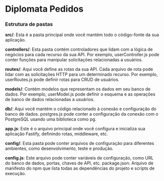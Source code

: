 # Diplomata Pedidos

### Estrutura de pastas
**src/**: Esta é a pasta principal onde você mantém todo o código-fonte da sua aplicação.

**controllers/**: Esta pasta contém controladores que lidam com a lógica de negócios para cada recurso da sua API. Por exemplo, userController.js pode conter funções para manipular solicitações relacionadas a usuários.

**routes/**: Aqui você define as rotas da sua API. Cada arquivo de rota pode lidar com as solicitações HTTP para um determinado recurso. Por exemplo, userRoutes.js pode definir rotas para CRUD de usuários.

**models/**: Contém modelos que representam os dados em seu banco de dados. Por exemplo, userModel.js pode definir o esquema e as operações de banco de dados relacionadas a usuários.

**db/**: Aqui você mantém o código relacionado à conexão e configuração do banco de dados. postgres.js pode conter a configuração da conexão com o PostgreSQL usando uma biblioteca como pg.

**app.js**: Este é o arquivo principal onde você configura e inicializa sua aplicação Fastify, definindo rotas, middleware, etc.

**config/**: Esta pasta pode conter arquivos de configuração para diferentes ambientes, como desenvolvimento, teste e produção.

**config.js**: Este arquivo pode conter variáveis de configuração, como URL do banco de dados, portas, chaves de API, etc.
package.json: Arquivo de manifesto do npm que lista todas as dependências do projeto e scripts de execução.
